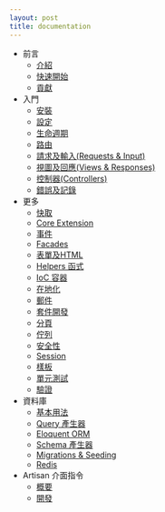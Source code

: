 ```yaml
---
layout: post
title: documentation
---
```

- 前言
    - [介紹](/docs/introduction)
    - [快速開始](/docs/quick)
    - [貢獻](/docs/contributing)
- 入門
    - [安裝](/docs/installation)
    - [設定](/docs/configuration)
    - [生命週期](/docs/lifecycle)
    - [路由](/docs/routing)
    - [請求及輸入(Requests & Input)](/docs/requests)
    - [視圖及回應(Views & Responses)](/docs/responses)
    - [控制器(Controllers)](/docs/controllers)
    - [錯誤及記錄](/docs/errors)
- 更多
    - [快取](/docs/cache)
    - [Core Extension](/docs/extending)
    - [事件](/docs/events)
    - [Facades](/docs/facades)
    - [表單及HTML](/docs/html)
    - [Helpers 函式](/docs/helpers)
    - [IoC 容器](/docs/ioc)
    - [在地化](/docs/localization)
    - [郵件](/docs/mail)
    - [套件開發](/docs/packages)
    - [分頁](/docs/pagination)
    - [佇列](/docs/queues)
    - [安全性](/docs/security)
    - [Session](/docs/session)
    - [樣板](/docs/templates)
    - [單元測試](/docs/testing)
    - [驗證](/docs/validation)
- 資料庫
    - [基本用法](/docs/database)
    - [Query 產生器](/docs/queries)
    - [Eloquent ORM](/docs/eloquent)
    - [Schema 產生器](/docs/schema)
    - [Migrations & Seeding](/docs/migrations)
    - [Redis](/docs/redis)
- Artisan 介面指令
    - [概要](/docs/artisan)
    - [開發](/docs/commands)